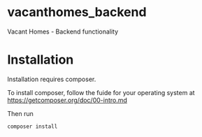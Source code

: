 # vacanthomes_backend
Vacant Homes  - Backend functionality

# Installation
Installation requires composer.

To install composer, follow the fuide for your operating system at https://getcomposer.org/doc/00-intro.md

Then run 
```
composer install
```
